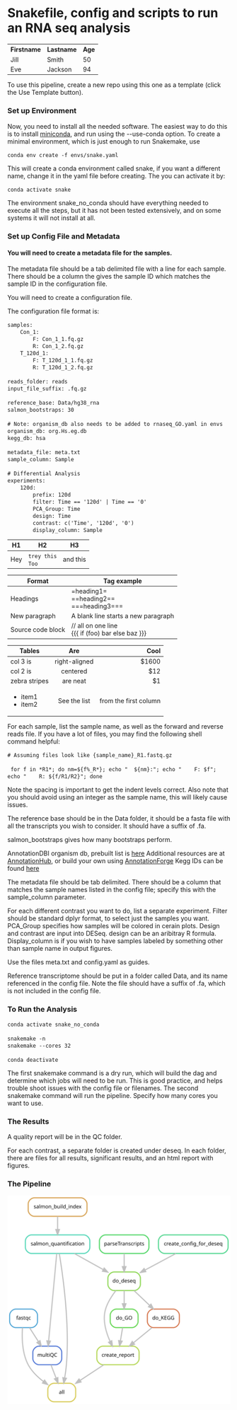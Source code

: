# Snakefile, config and scripts to run an RNA seq analysis

<table style="width:100%">
  <tr>
    <th>Firstname</th>
    <th>Lastname</th>
    <th>Age</th>
  </tr>
  <tr>
    <td>Jill</td>
    <td>Smith</td>
    <td>50</td>
  </tr>
  <tr>
    <td>Eve</td>
    <td>Jackson</td>
    <td>94</td>
  </tr>
</table>


To use this pipeline, create a new repo using this one as a template (click the Use Template button).

### Set up Environment

Now, you need to install all the needed software. The easiest way to do this is to install [miniconda](https://docs.conda.io/en/latest/miniconda.html), and run using the --use-conda option. To create a minimal environment, which is just enough to run Snakemake, use

```{sh}
conda env create -f envs/snake.yaml
```

This will create a conda environment called snake, if you want a different name, change it in the yaml file before creating. The you can activate it by:
```{sh}
conda activate snake
```
The environment snake_no_conda should have everything needed to execute all the steps, but it has not been tested extensively, and on some systems it will not install at all.


### Set up Config File and Metadata

#### You will need to create a metadata file for the samples.
The metadata file should be a tab delimited file with a line for each sample. There should be a column the gives the sample ID which matches the sample ID in the configuration file.


You will need to create a configuration file.

The configuration file format is:
```
samples:
	Con_1:
		F: Con_1_1.fq.gz
		R: Con_1_2.fq.gz
	T_120d_1:
		F: T_120d_1_1.fq.gz
		R: T_120d_1_2.fq.gz

reads_folder: reads
input_file_suffix: .fq.gz

reference_base: Data/hg38_rna
salmon_bootstraps: 30

# Note: organism_db also needs to be added to rnaseq_GO.yaml in envs
organism_db: org.Hs.eg.db
kegg_db: hsa

metadata_file: meta.txt
sample_column: Sample

# Differential Analysis
experiments:
	120d:
		prefix: 120d
		filter: Time == '120d' | Time == '0'
		PCA_Group: Time
		design: Time
		contrast: c('Time', '120d', '0')
		display_column: Sample

```



| H1 | H2 | H3 |
| ---- | ---- | --- |
| Hey| `trey this`<br>`Too` | and this |

| Format   | Tag example |
| -------- | ----------- |
| Headings | =heading1=<br>==heading2==<br>===heading3=== |
| New paragraph | A blank line starts a new paragraph |
| Source code block |  // all on one line<br> {{{ if (foo) bar else   baz }}} |


| Tables        | Are           | Cool  |
| ------------- |:-------------:| -----:|
| col 3 is      | right-aligned | $1600 |
| col 2 is      | centered      |   $12 |
| zebra stripes | are neat      |    $1 |
| <ul><li>item1</li><li>item2</li></ul>| See the list | from the first column|


For each sample, list the sample name, as well as the forward and reverse reads file. If you have a lot of files, you may find the following shell command helpful:

```{sh}
# Assuming files look like {sample_name}_R1.fastq.gz

 for f in *R1*; do nm=${f%_R*}; echo "  ${nm}:"; echo "    F: $f"; echo "    R: ${f/R1/R2}"; done

```

Note the spacing is important to get the indent levels correct. Also note that you should avoid using an integer as the sample name, this will likely cause issues.

The reference base should be in the Data folder, it should be a fasta file with all the transcripts you wish to consider. It should have a suffix of .fa.

salmon_bootstraps gives how many bootstraps perform.

AnnotationDBI organism db,
prebuilt list is [here](http://bioconductor.org/packages/release/BiocViews.html#___OrgDb)
Additional resources are at [AnnotationHub](https://bioconductor.org/packages/release/bioc/html/AnnotationHub.html), or build your own using [AnnotationForge](https://bioconductor.org/packages/release/bioc/html/AnnotationForge.html)
Kegg IDs can be found [here](https://www.genome.jp/kegg/catalog/org_list.html)


The metadata file should be tab delimited. There should be a column that matches the sample names listed in the config file; specify this with the sample_column parameter.

For each different contrast you want to do, list a separate experiment. Filter should be standard dplyr format, to select just the samples you want. PCA_Group specifies how samples will be colored in cerain plots. Design and contrast are input into DESeq. design can be an aribitray R formula. Display_column is if you wish to have samples labeled by something other than sample name in output figures.

Use the files meta.txt and config.yaml as guides.

Reference transcriptome should be put in a folder called Data, and its name referenced in the config file. Note the file should have a suffix of .fa, which is not included in the config file.

### To Run the Analysis

```{sh}
conda activate snake_no_conda

snakemake -n
snakemake --cores 32

conda deactivate
```

The first snakemake command is a dry run, which will build the dag and determine which jobs will need to be run. This is good practice, and helps trouble shoot issues with the config file or filenames. The second snakemake command will run the pipeline. Specify how many cores you want to use.

### The Results

A quality report will be in the QC folder.

For each contrast, a separate folder is created under deseq. In each folder, there are files for all results, significant results, and an html report with figures.


### The Pipeline

![dag](dag.svg)
